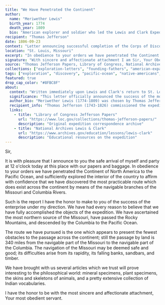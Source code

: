```yaml
---
title: "We Have Penetrated the Continent"
author:
  name: "Meriwether Lewis"
  birth_year: 1774
  death_year: 1809
  bio: "American explorer and soldier who led the Lewis and Clark Expedition to the Pacific Ocean"
recipient: "Thomas Jefferson"
date: 1806-09-23
context: "Letter announcing successful completion of the Corps of Discovery expedition"
location: "St. Louis, Missouri"
excerpt: "In obedience to your orders we have penetrated the Continent of North America to the Pacific Ocean, and sufficiently explored the interior of the country to affirm with confidence that we have discovered the most practicable route which does exist across the continent."
signature: "With sincere and affectionate attachment I am Sir, Your Obedt. Servt. Meriwether Lewis"
source: "Thomas Jefferson Papers, Library of Congress, National Archives Founders Online"
collections: ["exploration-letters", "founding-fathers", "american-expansion"]
tags: ["exploration", "discovery", "pacific-ocean", "native-americans", "geography", "botany"]
featured: true
drop_cap_color: "#8FBC8F"
about:
  context: "Written immediately upon Lewis and Clark's return to St. Louis after their epic 28-month journey to the Pacific Ocean and back, covering over 8,000 miles."
  significance: "This letter officially announced the success of the most important exploration in American history, opening the American West and establishing U.S. claims to the Pacific Northwest."
  author_bio: "Meriwether Lewis (1774-1809) was chosen by Thomas Jefferson to lead the Corps of Discovery expedition. His detailed observations advanced American knowledge of western geography, botany, and Native American cultures."
  recipient_info: "Thomas Jefferson (1743-1826) commissioned the expedition as President, seeking to explore the Louisiana Purchase and find a route to the Pacific Ocean."
  links:
    - title: "Library of Congress Jefferson Papers"
      url: "https://www.loc.gov/collections/thomas-jefferson-papers/"
      description: "Original expedition correspondence archive"
    - title: "National Archives Lewis & Clark"
      url: "https://www.archives.gov/education/lessons/lewis-clark"
      description: "Educational resources on the expedition"
---
```


Sir,

It is with pleasure that I announce to you the safe arrival of myself and party at 12 o'clock today at this place with our papers and baggage. In obedience to your orders we have penetrated the Continent of North America to the Pacific Ocean, and sufficiently explored the interior of the country to affirm with confidence that we have discovered the most practicable route which does exist across the continent by means of the navigable branches of the Missouri and Columbia Rivers.

Such is the report I have the honor to make to you of the success of the enterprise under my direction. We have had every reason to believe that we have fully accomplished the objects of the expedition. We have ascertained the most northern source of the Missouri, have passed the Rocky Mountains, and descended by the Columbia to the Pacific Ocean.

The route we have pursued is the one which appears to present the fewest obstacles to the passage across the continent; still the passage by land is 340 miles from the navigable part of the Missouri to the navigable part of the Columbia. The navigation of the Missouri may be deemed safe and good; its difficulties arise from its rapidity, its falling banks, sandbars, and timber.

We have brought with us several articles which we trust will prove interesting to the philosophical world: mineral specimens, plant specimens, the skins and skeletons of animals, and a pretty extensive collection of Indian vocabularies.

I have the honor to be with the most sincere and affectionate attachment, Your most obedient servant.